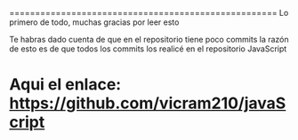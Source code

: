 ====================================================
Lo primero de todo, muchas gracias por leer esto

Te habras dado cuenta de que en el repositorio tiene poco commits
la razón de esto es de que todos los commits los realicé en el repositorio JavaScript

Aqui el enlace: https://github.com/vicram210/javaScript
====================================================
